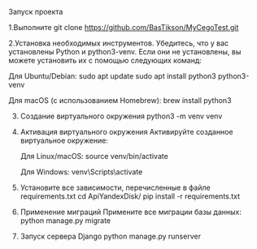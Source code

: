 Запуск проекта

1.Выполните git clone https://github.com/BasTikson/MyCegoTest.git

2.Установка необходимых инструментов.
  Убедитесь, что у вас установлены Python и python3-venv. Если они не установлены, вы можете установить их с помощью следующих команд:

  Для Ubuntu/Debian:
  sudo apt update
  sudo apt install python3 python3-venv
  
  Для macOS (с использованием Homebrew):
  brew install python3

3. Создание виртуального окружения
   python3 -m venv venv

4. Активация виртуального окружения
   Активируйте созданное виртуальное окружение:
   
   Для Linux/macOS:
   source venv/bin/activate
   
   Для Windows:
   venv\Scripts\activate

5. Установите все зависимости, перечисленные в файле requirements.txt
   cd ApiYandexDisk/
   pip install -r requirements.txt

6. Применение миграций
   Примените все миграции базы данных:
   python manage.py migrate

7. Запуск сервера Django
   python manage.py runserver
